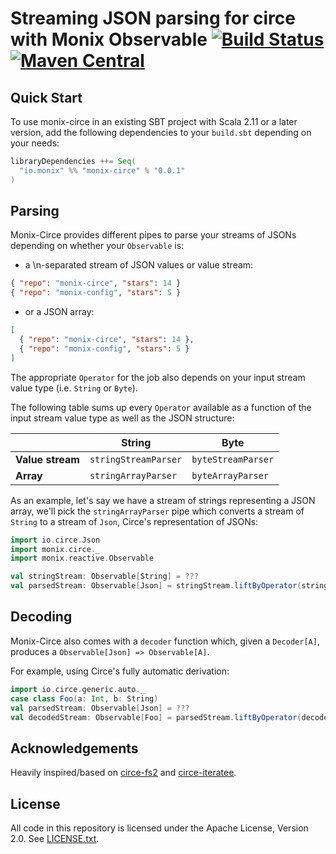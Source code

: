 # Streaming JSON parsing for circe with Monix Observable [![Build Status](https://travis-ci.org/monix/monix-circe.svg?branch=master)](https://travis-ci.org/monix/monix-circe) [![Maven Central](https://maven-badges.herokuapp.com/maven-central/io.monix/monix-circe_2.12/badge.svg)](https://maven-badges.herokuapp.com/maven-central/io.monix/monix-circe_2.12)

## Quick Start

To use monix-circe in an existing SBT project with Scala 2.11 or a later version, add the following dependencies to your
`build.sbt` depending on your needs:

```scala
libraryDependencies ++= Seq(
  "io.monix" %% "monix-circe" % "0.0.1"
)
```

## Parsing

Monix-Circe provides different pipes to parse your streams of JSONs depending on whether your `Observable`
is:

- a \n-separated stream of JSON values or value stream:

```json
{ "repo": "monix-circe", "stars": 14 }
{ "repo": "monix-config", "stars": 5 }
```

- or a JSON array:

```json
[
  { "repo": "monix-circe", "stars": 14 },
  { "repo": "monix-config", "stars": 5 }
]
```

The appropriate `Operator` for the job also depends on your input stream value type (i.e. `String` or `Byte`).

The following table sums up every `Operator` available as a function of the input stream value type as
well as the JSON structure:

|                |String              |Byte              |
|----------------|--------------------|------------------|
|__Value stream__|`stringStreamParser`|`byteStreamParser`|
|__Array__       |`stringArrayParser` |`byteArrayParser` |

As an example, let's say we have a stream of strings representing a JSON array, we'll
pick the `stringArrayParser` pipe which converts a stream of `String` to a stream of `Json`, Circe's
representation of JSONs:

```scala
import io.circe.Json
import monix.circe._
import monix.reactive.Observable

val stringStream: Observable[String] = ???
val parsedStream: Observable[Json] = stringStream.liftByOperator(stringArrayParser)
```

## Decoding

Monix-Circe also comes with a `decoder` function which, given a `Decoder[A]`, produces a
`Observable[Json] => Observable[A]`.

For example, using Circe's fully automatic derivation:

```scala
import io.circe.generic.auto._
case class Foo(a: Int, b: String)
val parsedStream: Observable[Json] = ???
val decodedStream: Observable[Foo] = parsedStream.liftByOperator(decoder[Foo])
```

## Acknowledgements

Heavily inspired/based on [circe-fs2](https://github.com/circe/circe-fs2) and [circe-iteratee](https://github.com/circe/circe-iteratee).

## License

All code in this repository is licensed under the Apache License,
Version 2.0.  See [LICENSE.txt](./LICENSE).
